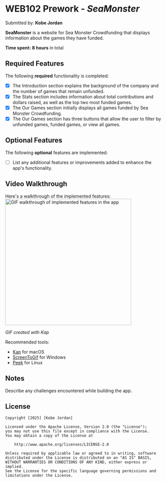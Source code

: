 # WEB102 Prework - *SeaMonster*

Submitted by: **Kobe Jordan**

**SeaMonster** is a website for Sea Monster Crowdfunding that displays information about the games they have funded.

**Time spent:** **8 hours** in total

## Required Features

The following **required** functionality is completed:

* [X] The Introduction section explains the background of the company and the number of games that remain unfunded.
* [X] The Stats section includes information about total contributions and dollars raised, as well as the top two most funded games.
* [X] The Our Games section initially displays all games funded by Sea Monster Crowdfunding.
* [X] The Our Games section has three buttons that allow the user to filter by unfunded games, funded games, or view all games.

## Optional Features

The following **optional** features are implemented:

* [ ] List any additional features or improvements added to enhance the app's functionality.

## Video Walkthrough

Here's a walkthrough of the implemented features:
<br>
<img src='README.gif' title='Video Walkthrough' width='400' alt='GIF walkthrough of implemented features in the app' />



*GIF created with Kap*  
<!-- Replace this with the name of the GIF tool you used -->
Recommended tools:
- [Kap](https://getkap.co/) for macOS
- [ScreenToGif](https://www.screentogif.com/) for Windows
- [Peek](https://github.com/phw/peek) for Linux

## Notes

Describe any challenges encountered while building the app.

## License

    Copyright [2025] [Kobe Jordan]

    Licensed under the Apache License, Version 2.0 (the "License");
    you may not use this file except in compliance with the License.
    You may obtain a copy of the License at

        http://www.apache.org/licenses/LICENSE-2.0

    Unless required by applicable law or agreed to in writing, software
    distributed under the License is distributed on an "AS IS" BASIS,
    WITHOUT WARRANTIES OR CONDITIONS OF ANY KIND, either express or implied.
    See the License for the specific language governing permissions and
    limitations under the License.
